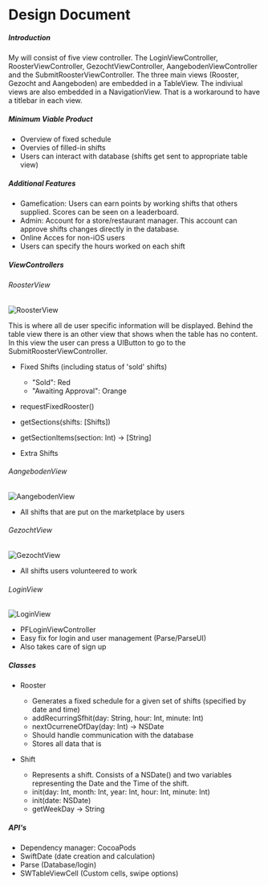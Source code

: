 # Design Document

##### Introduction

My will consist of five view controller. The LoginViewController, RoosterViewController, GezochtViewController, AangebodenViewController
and the SubmitRoosterViewController. The three main views (Rooster, Gezocht and Aangeboden) are embedded in a TableView. The indiviual views are also embedded in a NavigationView. That is a workaround to have a titlebar in each view.

##### Minimum Viable Product
* Overview of fixed schedule
* Overvies of filled-in shifts
* Users can interact with database (shifts get sent to appropriate table view)

##### Additional Features
* Gamefication: Users can earn points by working shifts that others supplied. Scores can be seen on a leaderboard.
* Admin: Account for a store/restaurant manager. This account can approve shifts changes directly in the database.
* Online Acces for non-iOS users
* Users can specify the hours worked on each shift

##### ViewControllers

###### RoosterView
![RoosterView](doc/RoosterViewController.png)

This is where all de user specific information will be displayed. Behind the table view there is an other view that shows when the table has no content. In this view the user can press a UIButton to go to the SubmitRoosterViewController.
* Fixed Shifts (including status of 'sold' shifts)  
  * "Sold": Red
  * "Awaiting Approval": Orange
* requestFixedRooster()
* getSections(shifts: [Shifts])
* getSectionItems(section: Int) -> [String]

* Extra Shifts

###### AangebodenView
![AangebodenView](doc/AangebodenViewController.png)

* All shifts that are put on the marketplace by users

###### GezochtView
![GezochtView](doc/GezochtViewController.png)

* All shifts users volunteered to work

###### LoginView
![LoginView](doc/LoginViewController.png)

* PFLoginViewController
* Easy fix for login and user management (Parse/ParseUI)
* Also takes care of sign up

##### Classes
* Rooster  
  * Generates a fixed schedule for a given set of shifts (specified by date and time)
   * addRecurringSfhit(day: String, hour: Int, minute: Int)
   * nextOcurreneOfDay(day: Int) -> NSDate
  * Should handle communication with the database
  * Stores all data that is 

* Shift
  * Represents a shift. Consists of a NSDate() and two variables representing the Date and the Time of the shift.
   * init(day: Int, month: Int, year: Int, hour: Int, minute: Int)
   * init(date: NSDate)
   * getWeekDay -> String

##### API's
* Dependency manager: CocoaPods
* SwiftDate (date creation and calculation)
* Parse (Database/login)
* SWTableViewCell (Custom cells, swipe options)
